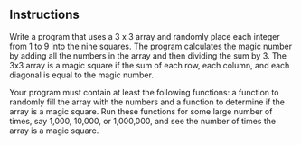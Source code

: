 ## Instructions
Write a program that uses a 3 x 3 array and randomly place each integer from 1 to 9 into the nine squares. The program calculates the magic number by adding all the numbers in the array and then dividing the sum by 3. The 3x3 array is a magic square if the sum of each row, each column, and each diagonal is equal to the magic number. 

Your program must contain at least the following functions: a function to randomly fill the array with the numbers and a function to determine if the array is a magic square. Run these functions for some large number of times, say 1,000, 10,000, or 1,000,000, and see the number of times the array is a magic square.